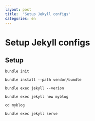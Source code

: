 ```yaml
---
layout: post
title:  "Setup Jekyll configs"
categories: en
---
```


# Setup Jekyll configs

## Setup

```
bundle init
```

```
bundle install --path vendor/bundle
```

```
bundle exec jekyll --verion
```

```
bundle exec jekyll new myblog
```

```
cd myblog
```

```
bundle exec jekyll serve
```
